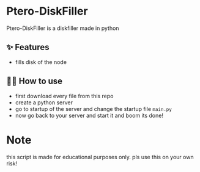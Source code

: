 # Ptero-DiskFiller

Ptero-DiskFiller is a diskfiller made in python

## ✨ Features

- fills disk of the node

## 💁‍♀️ How to use

- first download every file from this repo
- create a python server
- go to startup of the server and change the startup file `main.py`
- now go back to your server and start it and boom its done!

# Note

this script is made for educational purposes only. pls use this on your own risk!
